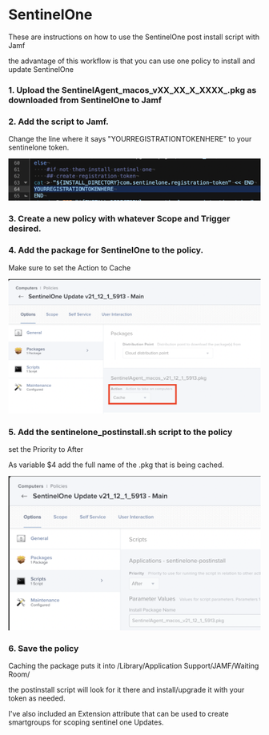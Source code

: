 # SentinelOne

These are instructions on how to use the SentinelOne post install script with Jamf

the advantage of this workflow is that you can use one policy to install and update SentinelOne

### 1. Upload the SentinelAgent_macos_vXX_XX_X_XXXX_.pkg as downloaded from SentinelOne to Jamf

### 2. Add the script to Jamf. 
Change the line where it says "YOURREGISTRATIONTOKENHERE" to your sentinelone token.

![SentinelOne Token](https://github.com/theadamcraig/jamf-scripts/blob/master/SentinelOne/SentinelOne_registration_token.png)

### 3. Create a new policy with whatever Scope and Trigger desired.

### 4. Add the package for SentinelOne to the policy. 

Make sure to set the Action to Cache

![SentinelOne Package Cache](https://github.com/theadamcraig/jamf-scripts/blob/master/SentinelOne/SentinelOne_Policy_Packages.png)

### 5. Add the sentinelone_postinstall.sh script to the policy

set the Priority to After

As variable $4 add the full name of the .pkg that is being cached.

![SentinelOne Script](https://github.com/theadamcraig/jamf-scripts/blob/master/SentinelOne/SentinelOne_Policy_Scripts.png)

### 6. Save the policy

Caching the package puts it into /Library/Application Support/JAMF/Waiting Room/

the postinstall script will look for it there and install/upgrade it with your token as needed.

I've also included an Extension attribute that can be used to create smartgroups for scoping sentinel one Updates.
